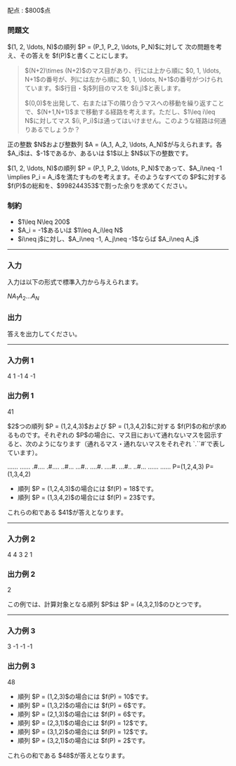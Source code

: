 
<div>

<span>

<span>

<p>
配点 : $800$点
</p>

<div>

<section>

### **問題文**

<p>
$(1, 2, \ldots, N)$の順列 $P = (P_1, P_2, \ldots, P_N)$に対して
次の問題を考え、その答えを $f(P)$と書くことにします。
</p>

<blockquote>

<p>
$(N+2)\times (N+2)$のマス目があり、行には上から順に $0, 1, \ldots, N+1$の番号が、列には左から順に $0, 1, \ldots, N+1$の番号がつけられています。$i$行目・$j$列目のマスを $(i,j)$と表します。
</p>

<p>
$(0,0)$を出発して、右または下の隣り合うマスへの移動を繰り返すことで、$(N+1,N+1)$まで移動する経路を考えます。ただし、$1\leq i\leq N$に対してマス $(i, P_i)$は通ってはいけません。このような経路は何通りあるでしょうか？
</p>

</blockquote>

<p>
正の整数 $N$および整数列 $A = (A_1, A_2, \ldots, A_N)$が与えられます。各 $A_i$は、$-1$であるか、あるいは $1$以上 $N$以下の整数です。
</p>

<p>
$(1, 2, \ldots, N)$の順列 $P = (P_1, P_2, \ldots, P_N)$であって、$A_i\neq -1 \implies P_i = A_i$を満たすものを考えます。そのようなすべての $P$に対する $f(P)$の総和を、$998244353$で割った余りを求めてください。
</p>

</section>

</div>

<div>

<section>

### **制約**

<ul>

<li>
$1\leq N\leq 200$
</li>

<li>
$A_i = -1$あるいは $1\leq A_i\leq N$
</li>

<li>
$i\neq j$に対し、$A_i\neq -1, A_j\neq -1$ならば $A_i\neq A_j$
</li>

</ul>

</section>

</div>

---

<div>

<div>

<section>

### **入力**

<p>
入力は以下の形式で標準入力から与えられます。
</p>

<div>

$N$$A_1$$A_2$$\ldots$$A_N$
</div>

</section>

</div>

<div>

<section>

### **出力**

<p>
答えを出力してください。
</p>

</section>

</div>

</div>

---

<div>

<section>

### **入力例 1**

<div>

4
1 -1 4 -1

</div>

</section>

</div>

<div>

<section>

### **出力例 1**

<div>

41

</div>

<p>
$2$つの順列 $P = (1,2,4,3)$および $P = (1,3,4,2)$に対する $f(P)$の和が求めるものです。それぞれの $P$の場合に、マス目において通れないマスを図示すると、次のようになります（通れるマス・通れないマスをそれぞれ `.``#`で表しています）。
</p>

<div>

......         ......
  .#....         .#....
  ..#...         ...#..
  ....#.         ....#.
  ...#..         ..#...
  ......         ......
P=(1,2,4,3)    P=(1,3,4,2)

</div>

<ul>

<li>
順列 $P = (1,2,4,3)$の場合には $f(P) = 18$です。
</li>

<li>
順列 $P = (1,3,4,2)$の場合には $f(P) = 23$です。
</li>

</ul>

<p>
これらの和である $41$が答えとなります。
</p>

</section>

</div>

---

<div>

<section>

### **入力例 2**

<div>

4
4 3 2 1

</div>

</section>

</div>

<div>

<section>

### **出力例 2**

<div>

2

</div>

<p>
この例では、計算対象となる順列 $P$は $P = (4,3,2,1)$のひとつです。
</p>

</section>

</div>

---

<div>

<section>

### **入力例 3**

<div>

3
-1 -1 -1

</div>

</section>

</div>

<div>

<section>

### **出力例 3**

<div>

48

</div>

<ul>

<li>
順列 $P = (1,2,3)$の場合には $f(P) = 10$です。
</li>

<li>
順列 $P = (1,3,2)$の場合には $f(P) = 6$です。
</li>

<li>
順列 $P = (2,1,3)$の場合には $f(P) = 6$です。
</li>

<li>
順列 $P = (2,3,1)$の場合には $f(P) = 12$です。
</li>

<li>
順列 $P = (3,1,2)$の場合には $f(P) = 12$です。
</li>

<li>
順列 $P = (3,2,1)$の場合には $f(P) = 2$です。
</li>

</ul>

<p>
これらの和である $48$が答えとなります。
</p>

</section>

</div>

</span>

</span>

</div>
